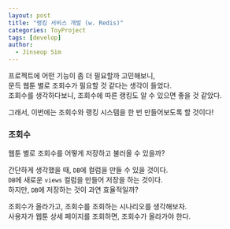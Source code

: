 ```yaml
---
layout: post
title: "랭킹 서비스 개발 (w. Redis)"
categories: ToyProject
tags: [develop]
author:
  - Jinseop Sim
---
```

프로젝트에 어떤 기능이 좀 더 필요할까 고민해보니,  
문득 웹툰 별로 조회수가 필요할 것 같다는 생각이 들었다.  
조회수를 생각하다보니, 조회수에 따른 랭킹도 알 수 있으면 좋을 것 같았다.  

그래서, 이번에는 조회수와 랭킹 시스템을 한 번 만들어보도록 할 것이다!  

### 조회수
웹툰 별로 조회수를 어떻게 저장하고 불러올 수 있을까?  

간단하게 생각했을 때, ```DB```에 컬럼을 만들 수 있을 것이다.  
```DB```에 새로운 ```views``` 컬럼을 만들어 저장을 하는 것이다.  
하지만, ```DB```에 저장하는 것이 과연 효율적일까?  

조회수가 올라가고, 조회수를 조회하는 시나리오를 생각해보자.  
사용자가 웹툰 상세 페이지를 조회하면, 조회수가 올라가야 한다.  

